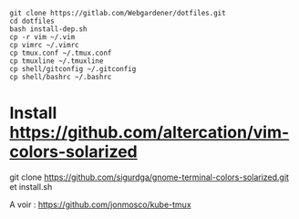 
```
git clone https://gitlab.com/Webgardener/dotfiles.git
cd dotfiles
bash install-dep.sh
cp -r vim ~/.vim
cp vimrc ~/.vimrc
cp tmux.conf ~/.tmux.conf
cp tmuxline ~/.tmuxline
cp shell/gitconfig ~/.gitconfig
cp shell/bashrc ~/.bashrc
```

# Install https://github.com/altercation/vim-colors-solarized

git clone https://github.com/sigurdga/gnome-terminal-colors-solarized.git et install.sh

A voir : https://github.com/jonmosco/kube-tmux

